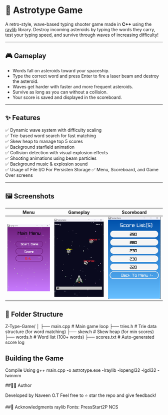 # 🚀 Astrotype Game

A retro-style, wave-based typing shooter game made in **C++** using the [raylib](https://www.raylib.com/) library. Destroy incoming asteroids by typing the words they carry, test your typing speed, and survive through waves of increasing difficulty!

---

## 🎮 Gameplay

- Words fall on asteroids toward your spaceship.
- Type the correct word and press Enter to fire a laser beam and destroy the asteroid.
- Waves get harder with faster and more frequent asteroids.
- Survive as long as you can without a collision.
- Your score is saved and displayed in the scoreboard.

---

## ✨ Features
 
✅ Dynamic wave system with difficulty scaling  
✅ Trie-based word search for fast matching  
✅ Skew heap to manage top 5 scores  
✅ Background starfield animation  
✅ Collision detection with visual explosion effects  
✅ Shooting animations using beam particles  
✅ Background music & explosion sound  
✅ Usage of File I/O For Persisten Storage
✅ Menu, Scoreboard, and Game Over screens

---
## 🖼️ Screenshots

| Menu                        | Gameplay                         | Scoreboard                      |
|----------------------------|----------------------------------|---------------------------------|
| ![Menu](screenshots/menu.png)   | ![Gameplay](screenshots/gameplay.png) | ![Scores](screenshots/score.png)    |

## 📂 Folder Structure

Z-Type-Game/
│
├── main.cpp # Main game loop
├── tries.h # Trie data structure (for word matching)
├── skew.h # Skew heap (for min scores)
├── words.h # Word list (100+ words)
├── scores.txt # Auto-generated score log

## Building the Game

Compile Using 
g++ main.cpp -o astrotype.exe -lraylib -lopengl32 -lgdi32 -lwinmm

##👨‍💻 Author

Developed by Naveen O.T
Feel free to ⭐ star the repo and give feedback!

##🙏 Acknowledgments
raylib
Fonts: PressStart2P
NCS

